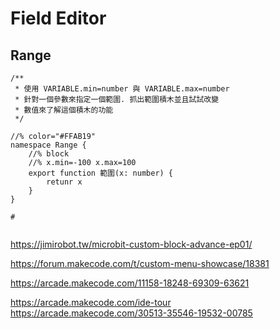 # Field Editor

## Range

```
/**
 * 使用 VARIABLE.min=number 與 VARIABLE.max=number
 * 針對一個參數來指定一個範圍. 抓出範圍積木並且試試改變
 * 數值來了解這個積木的功能
 */

//% color="#FFAB19"
namespace Range {
    //% block
    //% x.min=-100 x.max=100
    export function 範圍(x: number) {
        retunr x
    }
}

# 


```


https://jimirobot.tw/microbit-custom-block-advance-ep01/

https://forum.makecode.com/t/custom-menu-showcase/18381

https://arcade.makecode.com/11158-18248-69309-63621

https://arcade.makecode.com/ide-tour
https://arcade.makecode.com/30513-35546-19532-00785